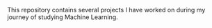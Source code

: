 This repository contains several projects I have worked on during my journey of studying Machine Learning.
